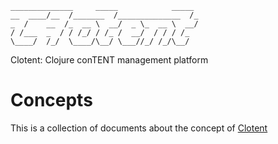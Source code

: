 ```
______________     _____            _____ 
__  ____/__  /_______  /______________  /_
_  /    __  /_  __ \  __/  _ \_  __ \  __/
/ /___  _  / / /_/ / /_ /  __/  / / / /_  
\____/  /_/  \____/\__/ \___//_/ /_/\__/  

```

Clotent:  Clojure conTENT management platform

# Concepts
This is a collection of documents about the concept of [Clotent](https://github.com/Cloten)
